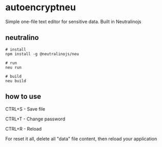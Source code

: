 # autoencryptneu
Simple one-file text editor for sensitive data. Built in Neutralinojs

## neutralino
```
# install
npm install -g @neutralinojs/neu

# run
neu run

# build
neu build
```

## how to use
CTRL+S - Save file

CTRL+T - Change password

CTRL+R - Reload

For reset it all, delete all "data" file content, then reload your application
